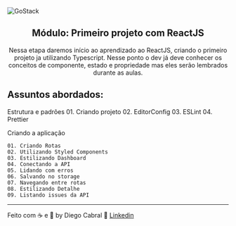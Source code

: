<img alt="GoStack" src="https://storage.googleapis.com/golden-wind/bootcamp-gostack/header-desafios.png" />

<h2 align="center">
  Módulo: Primeiro projeto com ReactJS
</h2>

<p align="center">Nessa etapa daremos início ao aprendizado ao ReactJS, criando o primeiro projeto ja utilizando Typescript. Nesse ponto o dev já deve conhecer os conceitos de componente, estado e propriedade mas eles serão lembrados durante as aulas</strong>. </blockquote>

## Assuntos abordados:

Estrutura e padrões
	01. Criando projeto
	02. EditorConfig
	03. ESLint
	04. Prettier

Criando a aplicação

	01. Criando Rotas
	02. Utilizando Styled Components
	03. Estilizando Dashboard
	04. Conectando a API
	05. Lidando com erros
	06. Salvando no storage
	07. Navegando entre rotas
	08. Estilizando Detalhe
	09. Listando issues da API

---

Feito com ☕ e 💜 by Diego Cabral :wave: [Linkedin](https://www.linkedin.com/in/diego-pg-cabral/)

